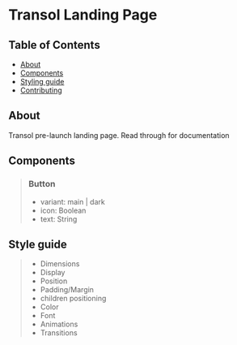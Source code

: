 # Transol Landing Page

## Table of Contents

- [About](#about)
- [Components ](#components)
- [Styling guide](#styling)
- [Contributing](../CONTRIBUTING.md)

## About <a name = "about"></a>

Transol pre-launch landing page. Read through for documentation

## Components <a name = "components"></a>

> ### **Button**
>
> - variant: main | dark
> - icon: Boolean
> - text: String

## Style guide <a name = "styling"></a>

> - Dimensions
> - Display
> - Position
> - Padding/Margin
> - children positioning
> - Color
> - Font
> - Animations
> - Transitions
